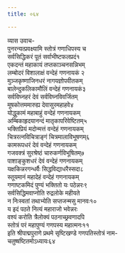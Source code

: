 ```yaml
---
title: ०६४

---
```

व्यास उवाच-  
पुनरन्यत्प्रवक्ष्यामि स्तोत्रं गणाधिपस्य च  
सर्वसिद्धिकरं पूतं सर्वाभीष्टफलप्रदं१  
एकदन्तं महाकायं तप्तकाञ्चनसन्निभम्  
लम्बोदरं विशालाक्षं वन्देहं गणनायकं २  
मुञ्जकृष्णाजिनधरं नागयज्ञोपवीतकम्  
बालेन्दुकलिकामौलिं वन्देहं गणनायकं३  
सर्वविघ्नहरं देवं सर्वविघ्नविवर्जितम्  
मूषकोत्तममारुह्य देवासुरमहाहवे४  
योद्धुकामं महाबाहुं वन्देहं गणनायकम्  
अम्बिकाहृदयानन्दं मातृकापरिवेष्टितम्५  
भक्तिप्रियं मदोन्मत्तं वन्देहं गणनायकम्  
चित्ररत्नविचित्राङ्गं चित्रमालाविभूषणम्६  
कामरूपधरं देवं वन्देहं गणनायकम्  
गजवक्त्रं सुरश्रेष्ठं चारुकर्णविभूषितम्७  
पाशाङ्कुशधरं देवं वन्देहं गणनायकम्  
यक्षकिन्नरगन्धर्वैः सिद्धविद्याधरैस्सदा८  
स्तूयमानं महादेहं वन्देहं गणनायकम्  
गणाष्टकमिदं पुण्यं भक्तितो यः पठेन्नरः९  
सर्वसिद्धिमवाप्नोति रुद्रलोके महीयते  
न निःस्वतां तथाभ्येति सप्तजन्मसु मानवः१०  
य इदं पठते नित्यं महाराजो भवेन्नरः  
वश्यं करोति त्रैलोक्यं पठनाच्छ्रवणादपि  
स्तोत्रं परं महापुण्यं गणपस्य महात्मनः११  
इति श्रीपाद्मपुराणे प्रथमे सृष्टिखण्डे गणपतिस्तोत्रं नाम-  
चतुष्षष्टितमोऽध्यायः६४